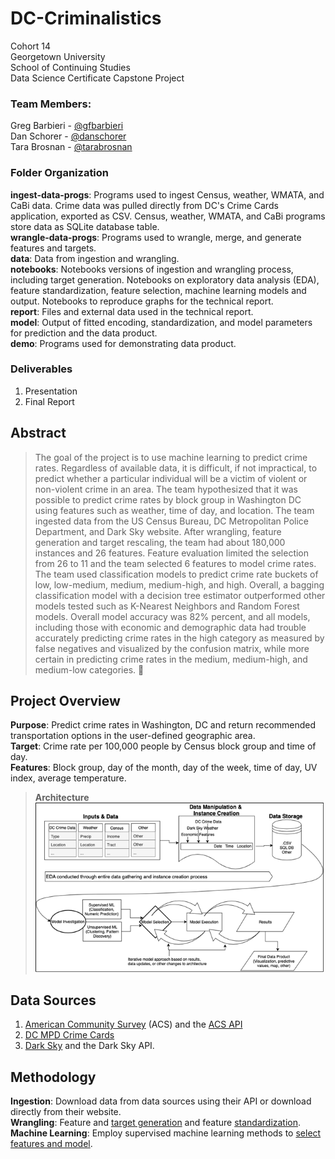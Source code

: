 # DC-Criminalistics
Cohort 14  
Georgetown University  
School of Continuing Studies  
Data Science Certificate Capstone Project  

### Team Members:
Greg Barbieri - [@gfbarbieri](https://github.com/gfbarbieri)  
Dan Schorer - [@danschorer](https://github.com/danschorer)  
Tara Brosnan - [@tarabrosnan](https://github.com/tarabrosnan)  

### Folder Organization
**ingest-data-progs**: Programs used to ingest Census, weather, WMATA, and CaBi data. Crime data was pulled directly from DC's Crime Cards application, exported as CSV. Census, weather, WMATA, and CaBi programs store data as SQLite database table.  
**wrangle-data-progs**: Programs used to wrangle, merge, and generate features and targets.  
**data**: Data from ingestion and wrangling.  
**notebooks**: Notebooks versions of ingestion and wrangling process, including target generation. Notebooks on exploratory data analysis (EDA), feature standardization, feature selection, machine learning models and output. Notebooks to reproduce graphs for the technical report.  
**report**: Files and external data used in the technical report.  
**model**: Output of fitted encoding, standardization, and model parameters for prediction and the data product.  
**demo**: Programs used for demonstrating data product.  

### Deliverables
1. Presentation
2. Final Report

## Abstract
>The goal of the project is to use machine learning to predict crime rates. Regardless of available data, it is difficult, if not impractical, to predict whether a particular individual will be a victim of violent or non-violent crime in an area. The team hypothesized that it was possible to predict crime rates by block group in Washington DC using features such as weather, time of day, and location. The team ingested data from the US Census Bureau, DC Metropolitan Police Department, and Dark Sky website. After wrangling, feature generation and target rescaling, the team had about 180,000 instances and 26 features. Feature evaluation limited the selection from 26 to 11 and the team selected 6 features to model crime rates. The team used classification models to predict crime rate buckets of low, low-medium, medium, medium-high, and high. Overall, a bagging classification model with a decision tree estimator outperformed other models tested such as K-Nearest Neighbors and Random Forest models. Overall model accuracy was 82% percent, and all models, including those with economic and demographic data had trouble accurately predicting crime rates in the high category as measured by false negatives and visualized by the confusion matrix, while more certain in predicting crime rates in the medium, medium-high, and medium-low categories.

## Project Overview
**Purpose**: Predict crime rates in Washington, DC and return recommended transportation options in the user-defined geographic area.  
**Target**: Crime rate per 100,000 people by Census block group and time of day.  
**Features**: Block group, day of the month, day of the week, time of day, UV index, average temperature.  

> **Architecture**  
> ![Architecture Logo](report/architecture.png)  

## Data Sources
1. [American Community Survey](https://www.census.gov/programs-surveys/acs) (ACS) and the [ACS API](https://www.census.gov/data/developers/data-sets/acs-5year.html)
2. [DC MPD Crime Cards](https://dcatlas.dcgis.dc.gov/crimecards/)
3. [Dark Sky](https://darksky.net) and the Dark Sky API.

## Methodology
**Ingestion**: Download data from data sources using their API or download directly from their website.  
**Wrangling**: Feature and [target generation](https://github.com/georgetown-analytics/DC-Criminalistics/blob/master/notebooks/Wrangle_Target_Rescaling.ipynb) and feature [standardization](https://github.com/georgetown-analytics/DC-Criminalistics/blob/master/notebooks/Model_Feature_Standardization.ipynb).  
**Machine Learning**: Employ supervised machine learning methods to [select features and model](https://github.com/georgetown-analytics/DC-Criminalistics/blob/master/notebooks/Model_Feature_Selection_Modelling.ipynb).  
